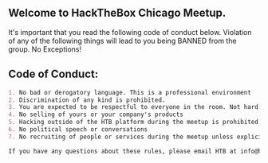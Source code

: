 ## Welcome to HackTheBox Chicago Meetup. 

It's important that you read the following code of conduct below. Violation of any of the following things will lead to you being BANNED from the group. No Exceptions!


## Code of Conduct:

```markdown
1. No bad or derogatory language. This is a professional environment
2. Discrimination of any kind is prohibited. 
3. You are expected to be respectful to everyone in the room. Not hard. We're all adults.
4. No selling of yours or your company's products
5. Hacking outside of the HTB platform during the meetup is prohibited. 
6. No political speech or conversations
7. No recruiting of people or services during the meetup unless explicitly given permission by HTB stakeholders or team leaders

If you have any questions about these rules, please email HTB at info@hackthebox.eu
```

